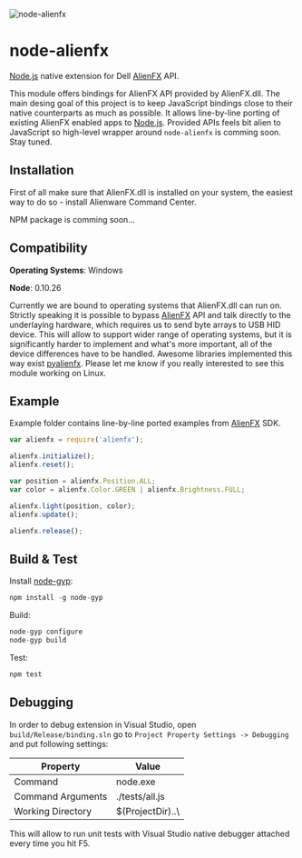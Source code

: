 ![node-alienfx](https://cloud.githubusercontent.com/assets/2787454/4907947/d318e4e8-6465-11e4-8ab1-8e3ccb914d69.png)

node-alienfx
============

[Node.js][Node] native extension for Dell [AlienFX][AlienFX] API.


This module offers bindings for AlienFX API provided by AlienFX.dll. The main desing goal of this project is to keep JavaScript bindings close to their native counterparts as much as possible. It allows line-by-line porting of existing AlienFX enabled apps to [Node.js][Node]. Provided APIs feels bit alien to JavaScript so high-level wrapper around `node-alienfx` is comming soon. Stay tuned.

Installation
------------
First of all make sure that AlienFX.dll is installed on your system, the easiest way to do so - install Alienware Command Center.

NPM package is comming soon...

Compatibility
-------------
**Operating Systems**: Windows

**Node**: 0.10.26


Currently we are bound to operating systems that AlienFX.dll can run on. Strictly speaking it is possible to bypass [AlienFX][AlienFX] API and talk directly to the underlaying hardware, which requires us to send byte arrays to USB HID device. This will allow to support wider range of operating systems, but it is significantly harder to implement and what's more important, all of the device differences have to be handled. Awesome libraries implemented this way exist [pyalienfx][pyalienfx]. Please let me know if you really interested to see this module working on Linux. 

Example
-------
Example folder contains line-by-line ported examples from [AlienFX][AlienFX] SDK.

```javascript
var alienfx = require('alienfx');

alienfx.initialize();
alienfx.reset();

var position = alienfx.Position.ALL;
var color = alienfx.Color.GREEN | alienfx.Brightness.FULL;

alienfx.light(position, color);
alienfx.update();

alienfx.release();
```

Build & Test
-----
Install [node-gyp]:
```javascript
npm install -g node-gyp
```

Build:
```javascript
node-gyp configure
node-gyp build
```

Test:
```javascript
npm test
```

Debugging
---------
In order to debug extension in Visual Studio, open ```build/Release/binding.sln``` go to ```Project Property Settings -> Debugging``` and put following settings:

| Property          | Value                                                |
| ----------------- |------------------------------------------------------|
| Command           | node.exe                                             |
| Command Arguments | ./tests/all.js                                       |
| Working Directory | $(ProjectDir)..\                                     |


This will allow to run unit tests with Visual Studio native debugger attached every time you hit F5.


[Node]: http://nodejs.org
[AlienFX]: http://www.alienware.com/landings/alienfx/
[pyalienfx]: https://code.google.com/p/pyalienfx/
[node-gyp]: https://github.com/TooTallNate/node-gyp
